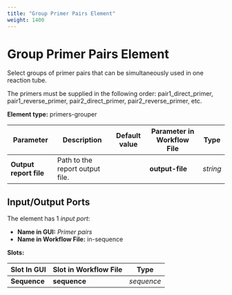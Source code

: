 ```yaml
---
title: "Group Primer Pairs Element"
weight: 1400
---
```


# Group Primer Pairs Element

Select groups of primer pairs that can be simultaneously used in one reaction tube.

The primers must be supplied in the following order: pair1_direct_primer, pair1_reverse_primer, pair2_direct_primer, pair2_reverse_primer, etc.

**Element type:** primers-grouper

| Parameter               | Description                        | Default value | Parameter in Workflow File | Type      |
|-------------------------|------------------------------------|---------------|----------------------------|-----------|
| **Output report file**  | Path to the report output file.    |               | **output-file**            | _string_  |

## Input/Output Ports

The element has 1 _input port_:

- **Name in GUI:** _Primer pairs_
- **Name in Workflow File:** in-sequence

**Slots:**

| Slot In GUI | Slot in Workflow File | Type       |
|-------------|-----------------------|------------|
| **Sequence** | **sequence**         | _sequence_ |